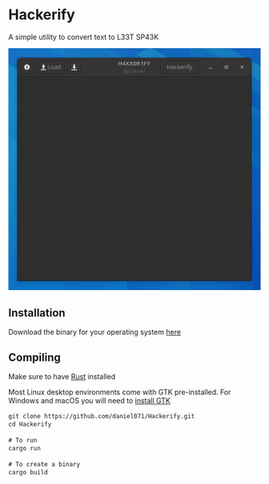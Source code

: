 # Hackerify
A simple utility to convert text to L33T SP43K

![Hackerify Gif](screenshots/hackerify.gif)

## Installation
Download the binary for your operating system [here](https://github.com/daniel071/Hackerify/releases)

## Compiling
Make sure to have [Rust](https://www.rust-lang.org/) installed

Most Linux desktop environments come with GTK pre-installed. For Windows and macOS you will need to [install GTK](https://www.gtk.org/docs/installations/)

```shell
git clone https://github.com/daniel071/Hackerify.git
cd Hackerify

# To run
cargo run

# To create a binary
cargo build
```

